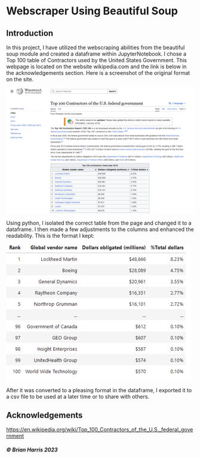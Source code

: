 # Webscraper Using Beautiful Soup

## Introduction
  In this project, I have utilized the webscraping abilities from the beautiful soup module and created a dataframe within JupyterNotebook.  I chose a Top 100 table of Contractors used by the United States Government.  This webpage is located on the website wikipedia.com and the link is below in the acknowledgements section.  Here is a screenshot of the original format on the site.

<img src="https://github.com/BrianHarrisCodes/webscraper/blob/main/images/wiki.png">
  
  Using python, I isolated the correct table from the page and changed it to a dataframe.  I then made a few adjustments to the columns and enhanced the readability. This is the format I kept:

<img src="https://github.com/BrianHarrisCodes/webscraper/blob/main/images/df_final.png">
  
   After it was converted to a pleasing format in the dataframe, I exported it to a csv file to be used at a later time or to share with others.

## Acknowledgements
https://en.wikipedia.org/wiki/Top_100_Contractors_of_the_U.S._federal_government

##### © Brian Harris 2023